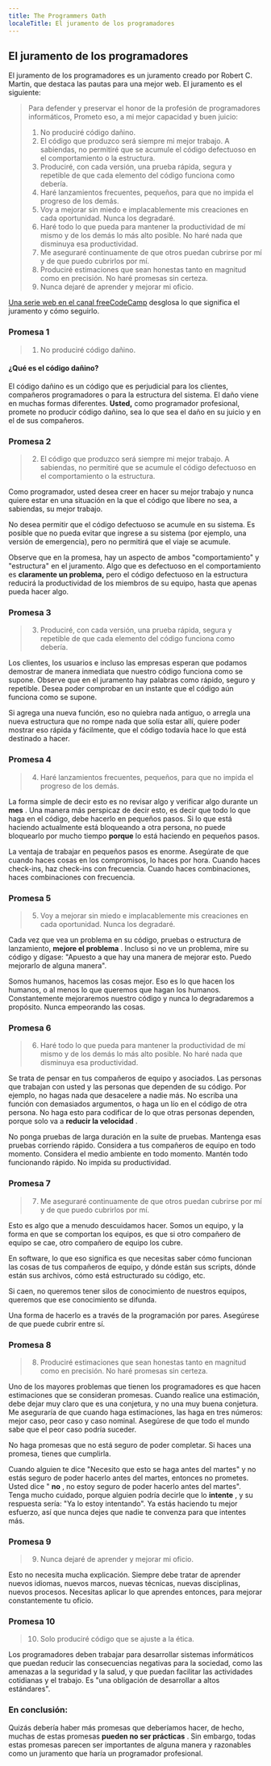 ```yaml
---
title: The Programmers Oath
localeTitle: El juramento de los programadores
---
```

## El juramento de los programadores

El juramento de los programadores es un juramento creado por Robert C. Martin, que destaca las pautas para una mejor web. El juramento es el siguiente:

> Para defender y preservar el honor de la profesión de programadores informáticos, Prometo eso, a mi mejor capacidad y buen juicio:
> 
> 1.  No produciré código dañino.
> 2.  El código que produzco será siempre mi mejor trabajo. A sabiendas, no permitiré que se acumule el código defectuoso en el comportamiento o la estructura.
> 3.  Produciré, con cada versión, una prueba rápida, segura y repetible de que cada elemento del código funciona como debería.
> 4.  Haré lanzamientos frecuentes, pequeños, para que no impida el progreso de los demás.
> 5.  Voy a mejorar sin miedo e implacablemente mis creaciones en cada oportunidad. Nunca los degradaré.
> 6.  Haré todo lo que pueda para mantener la productividad de mí mismo y de los demás lo más alto posible. No haré nada que disminuya esa productividad.
> 7.  Me aseguraré continuamente de que otros puedan cubrirse por mí y de que puedo cubrirlos por mí.
> 8.  Produciré estimaciones que sean honestas tanto en magnitud como en precisión. No haré promesas sin certeza.
> 9.  Nunca dejaré de aprender y mejorar mi oficio.

[Una serie web en el canal freeCodeCamp](https://www.youtube.com/watch?v=36NgPu9OyRM) desglosa lo que significa el juramento y cómo seguirlo.

### Promesa 1

> 1.  No produciré código dañino.

#### ¿Qué es el código dañino?

El código dañino es un código que es perjudicial para los clientes, compañeros programadores o para la estructura del sistema. El daño viene en muchas formas diferentes. **Usted,** como programador profesional, promete no producir código dañino, sea lo que sea el daño en su juicio y en el de sus compañeros.

### Promesa 2

> 2.  El código que produzco será siempre mi mejor trabajo. A sabiendas, no permitiré que se acumule el código defectuoso en el comportamiento o la estructura.

Como programador, usted desea creer en hacer su mejor trabajo y nunca quiere estar en una situación en la que el código que libere no sea, a sabiendas, su mejor trabajo.

No desea permitir que el código defectuoso se acumule en su sistema. Es posible que no pueda evitar que ingrese a su sistema (por ejemplo, una versión de emergencia), pero no permitirá que el viaje se acumule.

Observe que en la promesa, hay un aspecto de ambos "comportamiento" y "estructura" en el juramento. Algo que es defectuoso en el comportamiento es **claramente un problema,** pero el código defectuoso en la estructura reducirá la productividad de los miembros de su equipo, hasta que apenas pueda hacer algo.

### Promesa 3

> 3.  Produciré, con cada versión, una prueba rápida, segura y repetible de que cada elemento del código funciona como debería.

Los clientes, los usuarios e incluso las empresas esperan que podamos demostrar de manera inmediata que nuestro código funciona como se supone. Observe que en el juramento hay palabras como rápido, seguro y repetible. Desea poder comprobar en un instante que el código aún funciona como se supone.

Si agrega una nueva función, eso no quiebra nada antiguo, o arregla una nueva estructura que no rompe nada que solía estar allí, quiere poder mostrar eso rápida y fácilmente, que el código todavía hace lo que está destinado a hacer.

### Promesa 4

> 4.  Haré lanzamientos frecuentes, pequeños, para que no impida el progreso de los demás.

La forma simple de decir esto es no revisar algo y verificar algo durante un **mes** . Una manera más perspicaz de decir esto, es decir que todo lo que haga en el código, debe hacerlo en pequeños pasos. Si lo que está haciendo actualmente está bloqueando a otra persona, no puede bloquearlo por mucho tiempo **porque** lo está haciendo en pequeños pasos.

La ventaja de trabajar en pequeños pasos es enorme. Asegúrate de que cuando haces cosas en los compromisos, lo haces por hora. Cuando haces check-ins, haz check-ins con frecuencia. Cuando haces combinaciones, haces combinaciones con frecuencia.

### Promesa 5

> 5.  Voy a mejorar sin miedo e implacablemente mis creaciones en cada oportunidad. Nunca los degradaré.

Cada vez que vea un problema en su código, pruebas o estructura de lanzamiento, **mejore el problema** . Incluso si no ve un problema, mire su código y dígase: "Apuesto a que hay una manera de mejorar esto. Puedo mejorarlo de alguna manera".

Somos humanos, hacemos las cosas mejor. Eso es lo que hacen los humanos, o al menos lo que queremos que hagan los humanos. Constantemente mejoraremos nuestro código y nunca lo degradaremos a propósito. Nunca empeorando las cosas.

### Promesa 6

> 6.  Haré todo lo que pueda para mantener la productividad de mí mismo y de los demás lo más alto posible. No haré nada que disminuya esa productividad.

Se trata de pensar en tus compañeros de equipo y asociados. Las personas que trabajan con usted y las personas que dependen de su código. Por ejemplo, no hagas nada que desacelere a nadie más. No escriba una función con demasiados argumentos, o haga un lío en el código de otra persona. No haga esto para codificar de lo que otras personas dependen, porque solo va a **reducir la velocidad** .

No ponga pruebas de larga duración en la suite de pruebas. Mantenga esas pruebas corriendo rápido. Considera a tus compañeros de equipo en todo momento. Considera el medio ambiente en todo momento. Mantén todo funcionando rápido. No impida su productividad.

### Promesa 7

> 7.  Me aseguraré continuamente de que otros puedan cubrirse por mí y de que puedo cubrirlos por mí.

Esto es algo que a menudo descuidamos hacer. Somos un equipo, y la forma en que se comportan los equipos, es que si otro compañero de equipo se cae, otro compañero de equipo los cubre.

En software, lo que eso significa es que necesitas saber cómo funcionan las cosas de tus compañeros de equipo, y dónde están sus scripts, dónde están sus archivos, cómo está estructurado su código, etc.

Si caen, no queremos tener silos de conocimiento de nuestros equipos, queremos que ese conocimiento se difunda.

Una forma de hacerlo es a través de la programación por pares. Asegúrese de que puede cubrir entre sí.

### Promesa 8

> 8.  Produciré estimaciones que sean honestas tanto en magnitud como en precisión. No haré promesas sin certeza.

Uno de los mayores problemas que tienen los programadores es que hacen estimaciones que se consideran promesas. Cuando realice una estimación, debe dejar muy claro que es una conjetura, y no una muy buena conjetura. Me aseguraría de que cuando haga estimaciones, las haga en tres números: mejor caso, peor caso y caso nominal. Asegúrese de que todo el mundo sabe que el peor caso podría suceder.

No haga promesas que no está seguro de poder completar. Si haces una promesa, tienes que cumplirla.

Cuando alguien te dice "Necesito que esto se haga antes del martes" y no estás seguro de poder hacerlo antes del martes, entonces no prometes. Usted dice " **no** , no estoy seguro de poder hacerlo antes del martes". Tenga mucho cuidado, porque alguien podría decirle que lo **intente** , y su respuesta sería: "Ya lo estoy intentando". Ya estás haciendo tu mejor esfuerzo, así que nunca dejes que nadie te convenza para que intentes más.

### Promesa 9

> 9.  Nunca dejaré de aprender y mejorar mi oficio.

Esto no necesita mucha explicación. Siempre debe tratar de aprender nuevos idiomas, nuevos marcos, nuevas técnicas, nuevas disciplinas, nuevos procesos. Necesitas aplicar lo que aprendes entonces, para mejorar constantemente tu oficio.

### Promesa 10

> 10.  Solo produciré código que se ajuste a la ética.

Los programadores deben trabajar para desarrollar sistemas informáticos que puedan reducir las consecuencias negativas para la sociedad, como las amenazas a la seguridad y la salud, y que puedan facilitar las actividades cotidianas y el trabajo. Es "una obligación de desarrollar a altos estándares".

### **En conclusión:**

Quizás debería haber más promesas que deberíamos hacer, de hecho, muchas de estas promesas **pueden no ser prácticas** . Sin embargo, todas estas promesas parecen ser importantes de alguna manera y razonables como un juramento que haría un programador profesional.